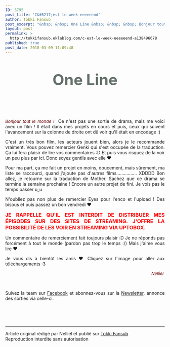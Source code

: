 ```yaml
---
ID: 5795
post_title: 'C&#8217;est le week-eeeeeend'
author: Tokki Fansub
post_excerpt: "&nbsp; &nbsp; One Line &nbsp; &nbsp; &nbsp; Bonjour tout le monde ! &nbsp;&nbsp;Ce n'est pas une sortie de drama, mais me voici avec un film ! Il &eacute;tait dans mes projets en cours et puis, ceux qui suivent l'avancement sur la colonne de droite ont d&ucirc; voir qu'il &eacute;tait en encodage :)&nbsp; C'est un tr&egrave;s bon film, les acteurs..."
layout: post
permalink: >
  http://tokkifansub.eklablog.com/c-est-le-week-eeeeeend-a138496678
published: true
post_date: 2018-03-09 11:09:48
---
```

<div class="titre" style="text-align: center;">&nbsp;</div>
<div class="titre" style="text-align: center;">&nbsp;</div>
<div class="titre1" style="text-align: center;"><span style="font-size: 36pt; color: #64716a;"><strong>One Line</strong></span></div>
<div class="titre" style="text-align: center;">&nbsp;</div>
<div class="titre" style="text-align: center;">&nbsp;</div>
<p style="text-align: center;"><a title="One line" href="http://tokkifansub.eklablog.com/one-line-a135642900"><img src="https://united-subs.dearclouds.com/wp-content/uploads/2018/05/5e240fd33180d2b7a17a4f0ebbdcd37b.jpg" alt=""/></a></p>
<p style="text-align: center;">&nbsp;</p>
<div class="cadre_post">
<p style="text-align: justify;"><span style="color: #690000; font-size: 10pt;"><em>Bonjour tout le monde !</em></span>&nbsp;&nbsp;Ce n'est pas une sortie de drama, mais me voici avec un film ! Il &eacute;tait dans mes projets en cours et puis, ceux qui suivent l'avancement sur la colonne de droite ont d&ucirc; voir qu'il &eacute;tait en encodage :)&nbsp;</p>
<p style="text-align: justify;">C'est un tr&egrave;s bon film, les acteurs jouent bien, alors je le recommande vraiment. Vous pouvez remercier Genki qui s'est occup&eacute;e de la traduction. &Ccedil;a lui fera plaisir de lire vos commentaires :D Et puis vous risquez de la voir un peu plus par ici. Donc soyez gentils avec elle &hearts;</p>
<p style="text-align: justify;">Pour ma part, &ccedil;a me fait un projet en moins, doucement, mais s&ucirc;rement, ma liste se raccourci, quand j'ajoute pas d'autres films................ XDDDD Bon allez, je retourne sur la traduction de Mother. Sachez que ce drama se termine la semaine prochaine ! Encore un autre projet de fini. Je vois pas le temps passer u_u&nbsp;</p>
<p style="text-align: justify;">N'oubliez pas non plus de remercier Eyes pour l'enco et l'upload ! Des bisous et puis passez un bon vendredi &hearts;</p>
<p style="text-align: justify;"><strong><span style="color: #ff0000; font-size: 12pt;">JE RAPPELLE QU'IL EST INTERDIT DE DISTRIBUER MES &Eacute;PISODES SUR DES SITES DE STREAMING. J'OFFRE LA POSSIBILIT&Eacute; DE LES VOIR EN STREAMING VIA UPTOBOX.</span></strong></p>
<p style="text-align: justify;">Un commentaire de remerciement fait toujours plaisir :D Je ne r&eacute;ponds pas forc&eacute;ment &agrave; tout le monde (pardon pas trop le temps :/) Mais j'aime vous lire &hearts;</p>
<p style="text-align: justify;">Je vous dis &agrave; bient&ocirc;t les amis &hearts; Cliquez sur l'image pour aller aux t&eacute;l&eacute;chargements :3</p>
<p style="text-align: right;"><span style="color: #7b6a79; font-size: 10pt;"><em><span style="color: #690000;">Nelliel</span>&nbsp;</em></span></p>
<div class="titre2">
<p style="text-align: justify;">&nbsp;</p>
<p style="text-align: justify;">Suivez la team&nbsp;sur&nbsp;<a href="https://www.facebook.com/tokkifansub">Facebook</a>&nbsp;et abonnez-vous sur la <a href="http://tokkifansub.eklablog.com/newsletter">Newsletter</a>, annonce des sorties&nbsp;via&nbsp;celle-ci.</p>
</div>
</div><br /><br /><br /><hr />Article original rédigé par Nelliel et publié sur <a href="http://tokkifansub.eklablog.com/">Tokki Fansub</a> <br /> Reproduction interdite sans autorisation